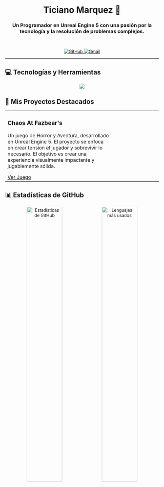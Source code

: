 <h1 align="center">Ticiano Marquez 👋</h1>
<h3 align="center">Un Programador en Unreal Engine 5 con una pasión por la tecnología y la resolución de problemas complejos.</h3>

<br>

<p align="center">
  <a href="https://github.com/TicianoDev">
    <img src="https://img.shields.io/badge/GitHub-181717?style=for-the-badge&logo=github&logoColor=white" alt="GitHub"/>
  </a>
  <a href="mailto:marquezticiano05@gmail.com">
    <img src="https://img.shields.io/badge/Gmail-D14836?style=for-the-badge&logo=gmail&logoColor=white" alt="Gmail"/>
  </a>
</p>

---


## 💻 Tecnologías y Herramientas

<p align="center">
  <a href="https://skillicons.dev">
    <img src="https://skillicons.dev/icons?i=js,ts,react,nextjs,nodejs,express,mongodb,mysql,py,django,docker,git&perline=6&theme=dark" />
  </a>
</p>

## 🚀 Mis Proyectos Destacados

<table width="100%">
  <tr>
    <td width="70%" valign="top">
      <h3>Chaos At Fazbear's</h3>
      <p>Un juego de Horror y Aventura, desarrollado en Unreal Engine 5. El proyecto se enfoca en crear tension el jugador y sobrevivir lo necesario. El objetivo es crear una experiencia visualmente impactante y jugablemente sólida.</p>
      <a href="[[LINK_AL_REPOSITORIO]](https://gamejolt.com/games/CAF/997065)" style="margin-right: 10px;">Ver Juego</a>
    </td>
    <td width="30%" align="center">
      </td>
  </tr>
</table>

## 📊 Estadísticas de GitHub

<div align="center">
  <img src="https://github-readme-stats.vercel.app/api?username=TicianoDev&show_icons=true&theme=radical&hide_border=true&include_all_commits=true&count_private=true" alt="Estadísticas de GitHub" width="48%"/>
  <img src="https://github-readme-stats.vercel.app/api/top-langs/?username=TicianoDev&layout=compact&langs_count=8&theme=radical&hide_border=true" alt="Lenguajes más usados" width="48%"/>
</div>

<br>

